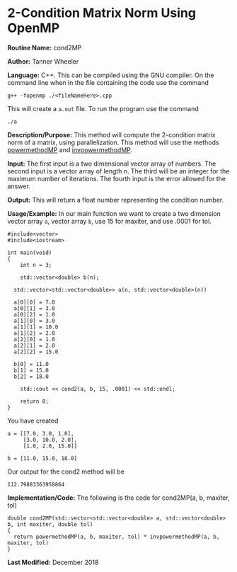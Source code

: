 # 2-Condition Matrix Norm Using OpenMP

**Routine Name:** cond2MP

**Author:** Tanner Wheeler

**Language:** C++.  This can be compiled using the GNU compiler.  On the command line when in the file containing the code use the command
```
g++ -fopenmp ./<fileNameHere>.cpp 
```
This will create a `a.out` file.  To run the program use the command
```
./a
```

**Description/Purpose:** This method will compute the 2-condition matrix norm of a matrix, using parallelization.  This method will use the methods [powermethodMP](https://tannerwheeler.github.io/math4610/softwareManual/hw5/powerMethodMP) and [invpowermethodMP](https://tannerwheeler.github.io/math4610/softwareManual/hw5/invpowerMethodMP).

**Input:** The first input is a two dimensional vector array of numbers.  The second input is a vector array of length n.  The third will be an integer for the maximum number of iterations.  The fourth input is the error allowed for the answer.

**Output:** This will return a float number representing the condition number.

**Usage/Example:**
In our main function we want to create a two dimension vector array `a`, vector array `b`, use 15 for maxiter, and use .0001 for tol.

```
#include<vector>
#include<iostream>

int main(void)
{
	int n = 3;

	std::vector<double> b(n);

  std::vector<std::vector<double>> a(n, std::vector<double>(n))

  a[0][0] = 7.0
  a[0][1] = 3.0
  a[0][2] = 1.0
  a[1][0] = 3.0
  a[1][1] = 10.0
  a[1][2] = 2.0
  a[2][0] = 1.0
  a[2][1] = 2.0
  a[2][2] = 15.0

  b[0] = 11.0
  b[1] = 15.0
  b[2] = 18.0

	std::cout << cond2(a, b, 15, .0001) << std::endl;

	return 0;
}  
```
You have created 
```
a = [[7.0, 3.0, 1.0],
     [3.0, 10.0, 2.0],
     [1.0, 2.0, 15.0]]
     
b = [11.0, 15.0, 18.0]
```
Our output for the cond2 method will be
```
112.79883363958864
```


**Implementation/Code:** The following is the code for cond2MP(a, b, maxiter, tol)
```
double cond2MP(std::vector<std::vector<double> a, std::vector<double> b, int maxiter, double tol)
{
  return powermethodMP(a, b, maxiter, tol) * invpowermethodMP(a, b, maxiter, tol)
}
```

**Last Modified:** December 2018

